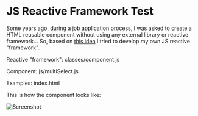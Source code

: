 # JS Reactive Framework Test
Some years ago, during a job application process, I was asked to create a HTML reusable component without using any 
external library or reactive framework... So, based on [this idea](https://medium.com/@iamwill.us/yet-another-post-about-creating-components-with-es6-vanilla-javascript-e57eca42f611) 
I tried to develop my own JS reactive "framework". 

Reactive "framework": classes/component.js

Component: js/multiSelect.js

Examples: index.html

This is how the component looks like:

![Screenshot](https://github.com/miltonlaufer/reactiveframeworkjs/blob/master/screenshots/screenshot.png)





